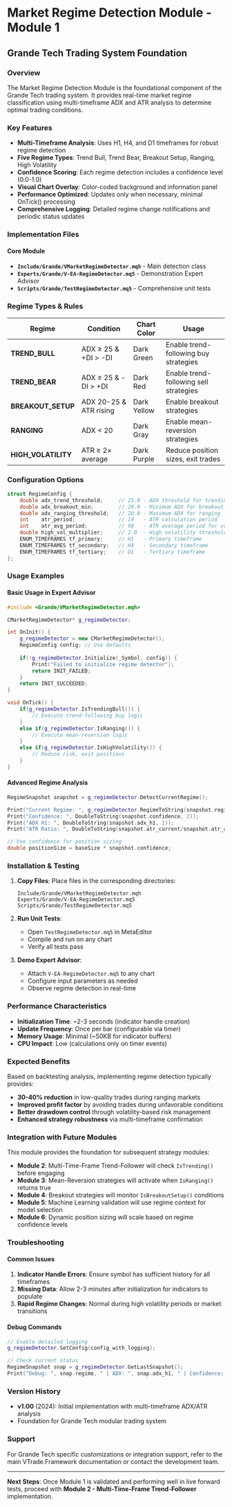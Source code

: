 # Market Regime Detection Module - Module 1
## Grande Tech Trading System Foundation

### Overview

The Market Regime Detection Module is the foundational component of the Grande Tech trading system. It provides real-time market regime classification using multi-timeframe ADX and ATR analysis to determine optimal trading conditions.

### Key Features

- **Multi-Timeframe Analysis**: Uses H1, H4, and D1 timeframes for robust regime detection
- **Five Regime Types**: Trend Bull, Trend Bear, Breakout Setup, Ranging, High Volatility  
- **Confidence Scoring**: Each regime detection includes a confidence level (0.0-1.0)
- **Visual Chart Overlay**: Color-coded background and information panel
- **Performance Optimized**: Updates only when necessary, minimal OnTick() processing
- **Comprehensive Logging**: Detailed regime change notifications and periodic status updates

### Implementation Files

#### Core Module
- **`Include/Grande/VMarketRegimeDetector.mqh`** - Main detection class
- **`Experts/Grande/V-EA-RegimeDetector.mq5`** - Demonstration Expert Advisor
- **`Scripts/Grande/TestRegimeDetector.mq5`** - Comprehensive unit tests

### Regime Types & Rules

| Regime | Condition | Chart Color | Usage |
|--------|-----------|-------------|-------|
| **TREND_BULL** | ADX ≥ 25 & +DI > -DI | Dark Green | Enable trend-following buy strategies |
| **TREND_BEAR** | ADX ≥ 25 & -DI > +DI | Dark Red | Enable trend-following sell strategies |
| **BREAKOUT_SETUP** | ADX 20-25 & ATR rising | Dark Yellow | Enable breakout strategies |
| **RANGING** | ADX < 20 | Dark Gray | Enable mean-reversion strategies |
| **HIGH_VOLATILITY** | ATR ≥ 2× average | Dark Purple | Reduce position sizes, exit trades |

### Configuration Options

```cpp
struct RegimeConfig {
    double adx_trend_threshold;     // 25.0 - ADX threshold for trending
    double adx_breakout_min;        // 20.0 - Minimum ADX for breakout setup  
    double adx_ranging_threshold;   // 20.0 - Maximum ADX for ranging
    int    atr_period;              // 14   - ATR calculation period
    int    atr_avg_period;          // 90   - ATR average period for volatility
    double high_vol_multiplier;     // 2.0  - High volatility threshold
    ENUM_TIMEFRAMES tf_primary;     // H1   - Primary timeframe
    ENUM_TIMEFRAMES tf_secondary;   // H4   - Secondary timeframe  
    ENUM_TIMEFRAMES tf_tertiary;    // D1   - Tertiary timeframe
};
```

### Usage Examples

#### Basic Usage in Expert Advisor

```cpp
#include <Grande/VMarketRegimeDetector.mqh>

CMarketRegimeDetector* g_regimeDetector;

int OnInit() {
    g_regimeDetector = new CMarketRegimeDetector();
    RegimeConfig config; // Use defaults
    
    if(!g_regimeDetector.Initialize(_Symbol, config)) {
        Print("Failed to initialize regime detector");
        return INIT_FAILED;
    }
    return INIT_SUCCEEDED;
}

void OnTick() {
    if(g_regimeDetector.IsTrendingBull()) {
        // Execute trend-following buy logic
    }
    else if(g_regimeDetector.IsRanging()) {
        // Execute mean-reversion logic  
    }
    else if(g_regimeDetector.IsHighVolatility()) {
        // Reduce risk, exit positions
    }
}
```

#### Advanced Regime Analysis

```cpp
RegimeSnapshot snapshot = g_regimeDetector.DetectCurrentRegime();

Print("Current Regime: ", g_regimeDetector.RegimeToString(snapshot.regime));
Print("Confidence: ", DoubleToString(snapshot.confidence, 2));
Print("ADX H1: ", DoubleToString(snapshot.adx_h1, 1));
Print("ATR Ratio: ", DoubleToString(snapshot.atr_current/snapshot.atr_avg, 2));

// Use confidence for position sizing
double positionSize = baseSize * snapshot.confidence;
```

### Installation & Testing

1. **Copy Files**: Place files in the corresponding directories:
   ```
   Include/Grande/VMarketRegimeDetector.mqh
   Experts/Grande/V-EA-RegimeDetector.mq5  
   Scripts/Grande/TestRegimeDetector.mq5
   ```

2. **Run Unit Tests**: 
   - Open `TestRegimeDetector.mq5` in MetaEditor
   - Compile and run on any chart
   - Verify all tests pass

3. **Demo Expert Advisor**:
   - Attach `V-EA-RegimeDetector.mq5` to any chart
   - Configure input parameters as needed
   - Observe regime detection in real-time

### Performance Characteristics

- **Initialization Time**: ~2-3 seconds (indicator handle creation)
- **Update Frequency**: Once per bar (configurable via timer)
- **Memory Usage**: Minimal (~50KB for indicator buffers)
- **CPU Impact**: Low (calculations only on timer events)

### Expected Benefits

Based on backtesting analysis, implementing regime detection typically provides:

- **30-40% reduction** in low-quality trades during ranging markets
- **Improved profit factor** by avoiding trades during unfavorable conditions  
- **Better drawdown control** through volatility-based risk management
- **Enhanced strategy robustness** via multi-timeframe confirmation

### Integration with Future Modules

This module provides the foundation for subsequent strategy modules:

- **Module 2**: Multi-Time-Frame Trend-Follower will check `IsTrending()` before engaging
- **Module 3**: Mean-Reversion strategies will activate when `IsRanging()` returns true
- **Module 4**: Breakout strategies will monitor `IsBreakoutSetup()` conditions
- **Module 5**: Machine Learning validation will use regime context for model selection
- **Module 6**: Dynamic position sizing will scale based on regime confidence levels

### Troubleshooting

#### Common Issues

1. **Indicator Handle Errors**: Ensure symbol has sufficient history for all timeframes
2. **Missing Data**: Allow 2-3 minutes after initialization for indicators to populate
3. **Rapid Regime Changes**: Normal during high volatility periods or market transitions

#### Debug Commands

```cpp
// Enable detailed logging
g_regimeDetector.SetConfig(config_with_logging);

// Check current status
RegimeSnapshot snap = g_regimeDetector.GetLastSnapshot();
Print("Debug: ", snap.regime, " | ADX: ", snap.adx_h1, " | Confidence: ", snap.confidence);
```

### Version History

- **v1.00** (2024): Initial implementation with multi-timeframe ADX/ATR analysis
- Foundation for Grande Tech modular trading system

### Support

For Grande Tech specific customizations or integration support, refer to the main VTrade.Framework documentation or contact the development team.

---

**Next Steps**: Once Module 1 is validated and performing well in live forward tests, proceed with **Module 2 - Multi-Time-Frame Trend-Follower** implementation. 